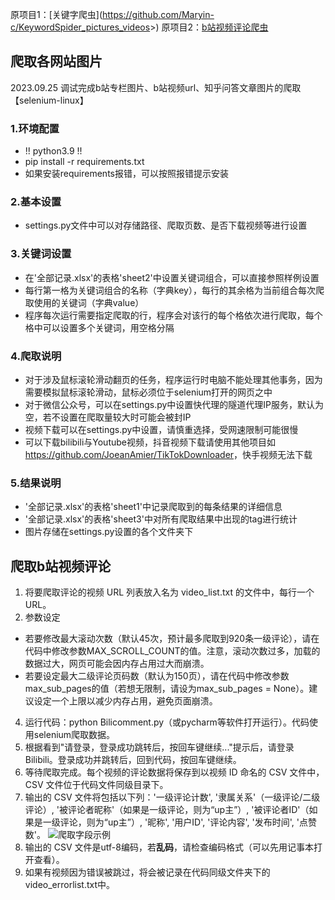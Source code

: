 
原项目1：[关键字爬虫](<https://github.com/Maryin-c/KeywordSpider_pictures_videos>>)
原项目2：[b站视频评论爬虫](<https://github.com/Ghauster/BilibiliCommentScraper>)

## 爬取各网站图片

2023.09.25 调试完成b站专栏图片、b站视频url、知乎问答文章图片的爬取【selenium-linux】

### 1.环境配置

* !! python3.9 !!
* pip install -r requirements.txt
* 如果安装requirements报错，可以按照报错提示安装

### 2.基本设置

* settings.py文件中可以对存储路径、爬取页数、是否下载视频等进行设置

### 3.关键词设置

* 在'全部记录.xlsx'的表格'sheet2'中设置关键词组合，可以直接参照样例设置
* 每行第一格为关键词组合的名称（字典key），每行的其余格为当前组合每次爬取使用的关键词（字典value）
* 程序每次运行需要指定爬取的行，程序会对该行的每个格依次进行爬取，每个格中可以设置多个关键词，用空格分隔

### 4.爬取说明

* 对于涉及鼠标滚轮滑动翻页的任务，程序运行时电脑不能处理其他事务，因为需要模拟鼠标滚轮滑动，鼠标必须位于selenium打开的网页之中
* 对于微信公众号，可以在settings.py中设置快代理的隧道代理IP服务，默认为空，若不设置在爬取量较大时可能会被封IP
* 视频下载可以在settings.py中设置，请慎重选择，受网速限制可能很慢
* 可以下载bilibili与Youtube视频，抖音视频下载请使用其他项目如<https://github.com/JoeanAmier/TikTokDownloader>，快手视频无法下载

### 5.结果说明

* '全部记录.xlsx'的表格'sheet1'中记录爬取到的每条结果的详细信息
* '全部记录.xlsx'的表格'sheet3'中对所有爬取结果中出现的tag进行统计
* 图片存储在settings.py设置的各个文件夹下

## 爬取b站视频评论

1. 将要爬取评论的视频 URL 列表放入名为 video_list.txt 的文件中，每行一个 URL。
2. 参数设定

* 若要修改最大滚动次数（默认45次，预计最多爬取到920条一级评论），请在代码中修改参数MAX_SCROLL_COUNT的值。注意，滚动次数过多，加载的数据过大，网页可能会因内存占用过大而崩溃。
* 若要设定最大二级评论页码数（默认为150页），请在代码中修改参数max_sub_pages的值（若想无限制，请设为max_sub_pages = None）。建议设定一个上限以减少内存占用，避免页面崩溃。

4. 运行代码：python Bilicomment.py（或pycharm等软件打开运行）。代码使用selenium爬取数据。
5. 根据看到"请登录，登录成功跳转后，按回车键继续..."提示后，请登录 Bilibili。登录成功并跳转后，回到代码，按回车键继续。
6. 等待爬取完成。每个视频的评论数据将保存到以视频 ID 命名的 CSV 文件中， CSV 文件位于代码文件同级目录下。
7. 输出的 CSV 文件将包括以下列：'一级评论计数', '隶属关系'（一级评论/二级评论）, '被评论者昵称'（如果是一级评论，则为“up主”）, '被评论者ID'（如果是一级评论，则为“up主”）, '昵称', '用户ID', '评论内容', '发布时间', '点赞数'。
![爬取字段示例](/image/output_sample.png)
7. 输出的 CSV 文件是utf-8编码，若**乱码**，请检查编码格式（可以先用记事本打开查看）。
8. 如果有视频因为错误被跳过，将会被记录在代码同级文件夹下的video_errorlist.txt中。
